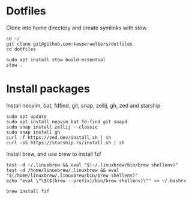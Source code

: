 # Dotfiles

Clone into home directory and create symlinks with stow


```console
cd ~/
git clone git@github.com:kasperwelbers/dotfiles
cd dotfiles

sudo apt install stow build-essential
stow .
```

# Install packages

Install neovim, bat, fdfind, git, snap, zellij, gh, zed and starship

```console
sudo apt update
sudo apt install neovim bat fd-find git snapd
sudo snap install zellij --classic
sudo snap install gh
curl -f https://zed.dev/install.sh | sh
curl -sS https://starship.rs/install.sh | sh
```

Install brew, and use brew to install fzf

```console
test -d ~/.linuxbrew && eval "$(~/.linuxbrew/bin/brew shellenv)"
test -d /home/linuxbrew/.linuxbrew && eval "$(/home/linuxbrew/.linuxbrew/bin/brew shellenv)"
echo "eval \"\$($(brew --prefix)/bin/brew shellenv)\"" >> ~/.bashrc

brew install fzf
```









